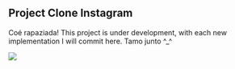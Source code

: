 ## Project Clone Instagram
Coé rapaziada! This project is under development, with each new implementation I will commit here. Tamo junto ^_^

<img src="https://github.com/williamjayjay/williamjayjay/src/figapp.gif" >